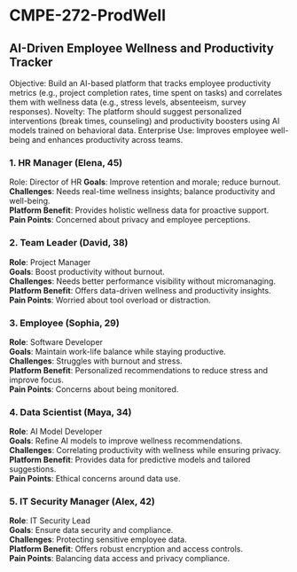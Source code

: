 # CMPE-272-ProdWell

## AI-Driven Employee Wellness and Productivity Tracker

Objective: Build an AI-based platform that tracks employee productivity metrics (e.g., project completion rates, time spent on tasks) and correlates them with wellness data (e.g., stress levels, absenteeism, survey responses).
Novelty: The platform should suggest personalized interventions (break times, counseling) and productivity boosters using AI models trained on behavioral data.
Enterprise Use: Improves employee well-being and enhances productivity across teams.

### 1. HR Manager (Elena, 45)
Role: Director of HR
**Goals**: Improve retention and morale; reduce burnout.<br/>
**Challenges**: Needs real-time wellness insights; balance productivity and well-being.<br />
**Platform Benefit**: Provides holistic wellness data for proactive support.<br />
**Pain Points**: Concerned about privacy and employee perceptions.<br />
### 2. Team Leader (David, 38)
**Role**: Project Manager<br />
**Goals**: Boost productivity without burnout.<br />
**Challenges**: Needs better performance visibility without micromanaging.<br />
**Platform Benefit**: Offers data-driven wellness and productivity insights.<br />
**Pain Points**: Worried about tool overload or distraction.<br />
### 3. Employee (Sophia, 29)<br />
**Role**: Software Developer<br />
**Goals**: Maintain work-life balance while staying productive.<br />
**Challenges**: Struggles with burnout and stress.<br />
**Platform Benefit**: Personalized recommendations to reduce stress and improve focus.<br />
**Pain Points**: Concerns about being monitored.<br />
### 4. Data Scientist (Maya, 34)
**Role**: AI Model Developer<br />
**Goals**: Refine AI models to improve wellness recommendations.<br />
**Challenges**: Correlating productivity with wellness while ensuring privacy.<br />
**Platform Benefit**: Provides data for predictive models and tailored suggestions.<br />
**Pain Points**: Ethical concerns around data use.<br />
### 5. IT Security Manager (Alex, 42)
**Role**: IT Security Lead<br />
**Goals**: Ensure data security and compliance.<br />
**Challenges**: Protecting sensitive employee data.<br />
**Platform Benefit**: Offers robust encryption and access controls.<br />
**Pain Points**: Balancing data access and privacy compliance.<br />
